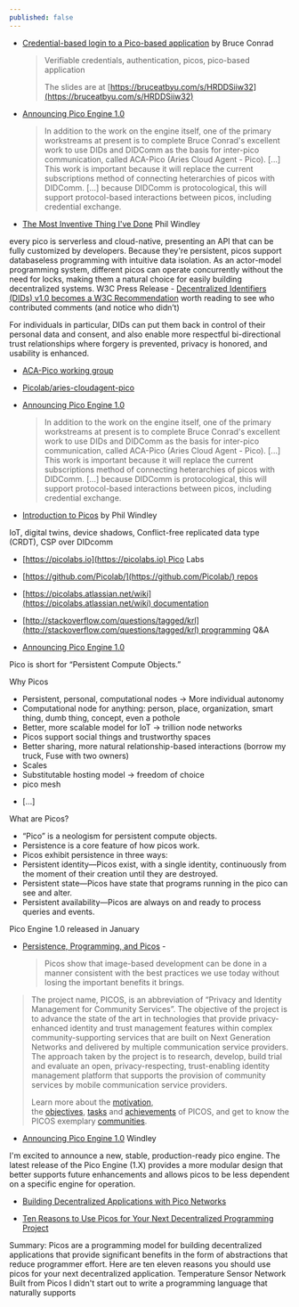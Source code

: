 ```yaml
---
published: false
---
```

* [Credential-based login to a Pico-based application](https://iiw.idcommons.net/11P/_Credential-based_login_to_a_Pico-based_application) by Bruce Conrad
  > Verifiable credentials, authentication, picos, pico-based application
  > 
  > The slides are at [https://bruceatbyu.com/s/HRDDSiiw32](https://bruceatbyu.com/s/HRDDSiiw32)

* [Announcing Pico Engine 1.0](https://www.windley.com/archives/2021/02/announcing_pico_engine_10.shtml)
  > In addition to the work on the engine itself, one of the primary workstreams at present is to complete Bruce Conrad's excellent work to use DIDs and DIDComm as the basis for inter-pico communication, called ACA-Pico (Aries Cloud Agent - Pico). [...] This work is important because it will replace the current subscriptions method of connecting heterarchies of picos with DIDComm. [...] because DIDComm is protocological, this will support protocol-based interactions between picos, including credential exchange.
* [The Most Inventive Thing I've Done](https://www.windley.com/archives/2022/07/the_most_inventive_thing_ive_done.shtml) Phil Windley

every pico is serverless and cloud-native, presenting an API that can be fully customized by developers. Because they're persistent, picos support databaseless programming with intuitive data isolation. As an actor-model programming system, different picos can operate concurrently without the need for locks, making them a natural choice for easily building decentralized systems.
W3C Press Release - [Decentralized Identifiers (DIDs) v1.0 becomes a W3C Recommendation](https://www.w3.org/2022/07/pressrelease-did-rec) worth reading to see who contributed comments (and notice who didn’t)

For individuals in particular, DIDs can put them back in control of their personal data and consent, and also enable more respectful bi-directional trust relationships where forgery is prevented, privacy is honored, and usability is enhanced.

* [ACA-Pico working group](https://docs.google.com/document/d/12dWUFyL7u6OQkhnPObJOOlV-U2LDoHpF-ZQLj3hXbjA/edit)

* [Picolab/aries-cloudagent-pico](https://github.com/Picolab/aries-cloudagent-pico)
* [Announcing Pico Engine 1.0](https://www.windley.com/archives/2021/02/announcing_pico_engine_10.shtml)
  > In addition to the work on the engine itself, one of the primary workstreams at present is to complete Bruce Conrad's excellent work to use DIDs and DIDComm as the basis for inter-pico communication, called ACA-Pico (Aries Cloud Agent - Pico). [...] This work is important because it will replace the current subscriptions method of connecting heterarchies of picos with DIDComm. [...] because DIDComm is protocological, this will support protocol-based interactions between picos, including credential exchange.
* [Introduction to Picos](https://iiw.idcommons.net/4C/_Introduction_to_Picos) by Phil Windley

IoT, digital twins, device shadows, Conflict-free replicated data type (CRDT), CSP over DIDcomm

* [https://picolabs.io](https://picolabs.io) Pico Labs

* [https://github.com/Picolab/](https://github.com/Picolab/) repos

* [https://picolabs.atlassian.net/wiki](https://picolabs.atlassian.net/wiki) documentation

* [http://stackoverflow.com/questions/tagged/krl](http://stackoverflow.com/questions/tagged/krl) programming Q&A

* [Announcing Pico Engine 1.0](https://www.windley.com/archives/2021/02/announcing_pico_engine_10.shtml)

Pico is short for “Persistent Compute Objects.”

Why Picos

- Persistent, personal, computational nodes → More individual autonomy
- Computational node for anything: person, place, organization, smart thing, dumb thing, concept, even a pothole
- Better, more scalable model for IoT → trillion node networks
- Picos support social things and trustworthy spaces
- Better sharing, more natural relationship-based interactions (borrow my truck, Fuse with two owners)
- Scales
- Substitutable hosting model → freedom of choice
- pico mesh

* [...]

What are Picos?

- “Pico” is a neologism for persistent compute objects.
- Persistence is a core feature of how picos work.
- Picos exhibit persistence in three ways:
- Persistent identity—Picos exist, with a single identity, continuously from the moment of their creation until they are destroyed.
- Persistent state—Picos have state that programs running in the pico can see and alter.
- Persistent availability—Picos are always on and ready to process queries and events.

Pico Engine 1.0 released in January
* [Persistence, Programming, and Picos](https://www.windley.com/archives/2021/02/persistence_programming_and_picos.shtml) -
  > Picos show that image-based development can be done in a manner consistent with the best practices we use today without losing the important benefits it brings.

> The project name, PICOS, is an abbreviation of “Privacy and Identity Management for Community Services”. The objective of the project is to advance the state of the art in technologies that provide privacy-enhanced identity and trust management features within complex community-supporting services that are built on Next Generation Networks and delivered by multiple communication service providers. The approach taken by the project is to research, develop, build trial and evaluate an open, privacy-respecting, trust-enabling identity management platform that supports the provision of community services by mobile communication service providers.
> 
> Learn more about the [motivation](http://www.picos-project.eu/Motivation.181.0.html), the [objectives](http://www.picos-project.eu/Objectives.182.0.html), [tasks](http://www.picos-project.eu/Tasks.183.0.html) and [achievements](http://www.picos-project.eu/Achievements.190.0.html) of PICOS, and get to know the PICOS exemplary [communities](http://www.picos-project.eu/Communities.184.0.html).
* [Announcing Pico Engine 1.0](https://www.windley.com/archives/2021/02/announcing_pico_engine_10.shtml) Windley

I'm excited to announce a new, stable, production-ready pico engine. The latest release of the Pico Engine (1.X) provides a more modular design that better supports future enhancements and allows picos to be less dependent on a specific engine for operation.

* [Building Decentralized Applications with Pico Networks](https://www.windley.com/archives/2021/02/building_decentralized_applications_with_pico_networks.shtml)


* [Ten Reasons to Use Picos for Your Next Decentralized Programming Project](https://www.windley.com/archives/2021/07/ten_reasons_to_use_picos_for_your_next_decentralized_programming_project.shtml)

Summary: Picos are a programming model for building decentralized applications that provide significant benefits in the form of abstractions that reduce programmer effort. Here are ten eleven reasons you should use picos for your next decentralized application. Temperature Sensor Network Built from Picos I didn't start out to write a programming language that naturally supports

